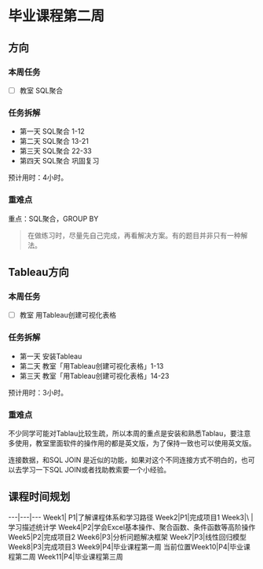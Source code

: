 # 毕业课程第二周

## 方向

###  本周任务

  - [ ] 教室 SQL聚合


###  任务拆解
  - 第一天 SQL聚合 1-12
  - 第二天 SQL聚合 13-21
  - 第三天 SQL聚合 22-33
  - 第四天 SQL聚合 巩固复习

预计用时：4小时。
###  重难点

重点：SQL聚合，GROUP BY

> 在做练习时，尽量先自己完成，再看解决方案。有的题目并非只有一种解法。

## Tableau方向

###  本周任务

  - [ ] 教室 用Tableau创建可视化表格

###  任务拆解
  - 第一天 安装Tableau
  - 第二天 教室「用Tableau创建可视化表格」1-13
  - 第三天 教室「用Tableau创建可视化表格」14-23

预计用时：3小时。

###  重难点

不少同学可能对Tablau比较生疏，所以本周的重点是安装和熟悉Tablau，要注意多使用，教室里面软件的操作用的都是英文版，为了保持一致也可以使用英文版。

连接数据，和SQL JOIN 是近似的功能，如果对这个不同连接方式不明白的，也可以去学习一下SQL JOIN或者找助教索要一个小经验。

##  课程时间规划

---|---|---
Week1| P1|了解课程体系和学习路径
Week2|P1|完成项目1
Week3|\ |学习描述统计学
Week4|P2|学会Excel基本操作、聚合函数、条件函数等高阶操作
Week5|P2|完成项目2
Week6|P3|分析问题解决框架
Week7|P3|线性回归模型
Week8|P3|完成项目3
Week9|P4|毕业课程第一周
当前位置Week10|P4|毕业课程第二周
Week11|P4|毕业课程第三周
